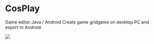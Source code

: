 # CosPlay
Game editor Java / Android
Create game gridgame on desktop PC and export to Android.

<img src="http://crazedout.com/stg/map4.png">

